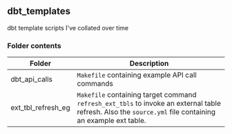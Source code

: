 ## dbt_templates

dbt template scripts I've collated over time

### Folder contents

| Folder                    | Description                                                                                       |
| --------------------------| --------------------------------------------------------------------------------------------------|
| dbt_api_calls            | `Makefile` containing example API call commands |
| ext_tbl_refresh_eg            | `Makefile` containing target command `refresh_ext_tbls` to invoke an external table refresh. Also the `source.yml` file containing an example ext table. |
